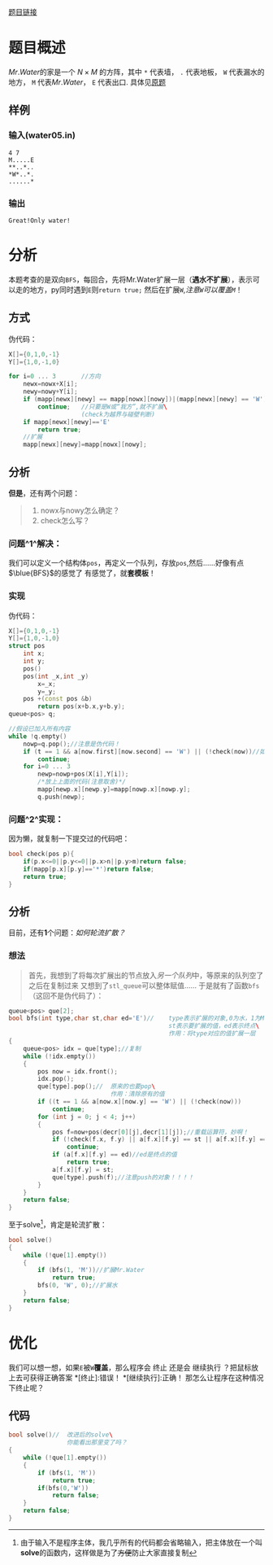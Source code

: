 [题目链接][1]




# 题目概述
$Mr.Water$的家是一个 $N \times M$ 的方阵，其中 `*` 代表墙， `.` 代表地板， `W` 代表漏水的地方， `M` 代表$Mr.Water$， `E` 代表出口. 
具体见[原题][1]

## 样例
### 输入(water05.in)
```
4 7
M.....E
**..*..
*W*..*.
......*
```
### 输出
```
Great!Only water!
```
# 分析
本题考查的是双向`BFS`，每回合，先将Mr.Water扩展一层（**遇水不扩展**），表示可以走的地方，py同时遇到`E`则`return true;`
然后在扩展`W`,*注意`W`可以覆盖`M`*！
## 方式
伪代码：
```cpp
X[]={0,1,0,-1}
Y[]={1,0,-1,0}

for i=0 ... 3		//方向
	newx=nowx+X[i];
	newy=nowy+Y[i];
	if (mapp[newx][newy] == mapp[nowx][nowy])|(mapp[newx][newy] == 'W')|(!check(newx,newy))
		continue;	//只要是W或“我方”,就不扩展\
					(check为越界与碰壁判断)
	if mapp[newx][newy]=='E'
		return true;
	//扩展
	mapp[newx][newy]=mapp[nowx][nowy];
```
## 分析
**但是**，还有两个问题：
> 1. nowx与nowy怎么确定？
> 2. check怎么写？
### 问题^1^解决：
我们可以定义一个结构体`pos`，再定义一个队列，存放`pos`,然后……好像有点$\blue{BFS}$的感觉了
有感觉了，就**套模板**！
### 实现
伪代码：
```cpp
X[]={0,1,0,-1}
Y[]={1,0,-1,0}
struct pos
	int x;
	int y;
	pos()
	pos(int _x,int _y)
		x=_x;
		y=_y;
	pos +(const pos &b)
		return pos(x+b.x,y+b.y);
queue<pos> q;

//假设已加入所有内容
while !q.empty()
	nowp=q.pop();//注意是伪代码！
	if (t == 1 && a[now.first][now.second] == 'W') || (!check(now))//如果越界或Mr.Water被淹……
		continue;
	for i=0 ... 3
		newp=nowp+pos(X[i],Y[i]);
		/*放上上面的代码(注意取舍)*/
		mapp[newp.x][newp.y]=mapp[nowp.x][nowp.y];
		q.push(newp);
```
###	问题^2^实现：
因为懒，就复制一下提交过的代码吧：
```cpp
bool check(pos p){
	if(p.x<=0||p.y<=0||p.x>n||p.y>m)return false;
	if(mapp[p.x][p.y]=='*')return false;
	return true;
}
```
## 分析
目前，还有**1**个问题：*如何轮流扩散？*
### 想法
> 首先，我想到了将每次扩展出的节点放入*另一个队列*中，等原来的队列空了之后在复制过来
> 又想到了`stl_queue`可以整体赋值……
 于是就有了函数`bfs`（这回不是伪代码了）：
```cpp
queue<pos> que[2];
bool bfs(int type,char st,char ed='E')//	type表示扩展的对象,0为水，1为Mr.Water\
											st表示要扩展的值，ed表示终点\
											作用：将type对应的值扩展一层
{
	queue<pos> idx = que[type];//复制
	while (!idx.empty())
	{
		pos now = idx.front();
		idx.pop();
		que[type].pop();//	原来的也要pop\
							作用：清除原有的值
		if ((t == 1 && a[now.x][now.y] == 'W') || (!check(now)))
			continue;
		for (int j = 0; j < 4; j++)
		{
			pos f=now+pos(decr[0][j],decr[1][j]);//重载运算符，妙啊！
			if (!check(f.x, f.y) || a[f.x][f.y] == st || a[f.x][f.y] == 'W')
				continue;
			if (a[f.x][f.y] == ed)//ed是终点的值
				return true;
			a[f.x][f.y] = st;
			que[type].push(f);//注意push的对象！！！！
		}
	}
	return false;
}
```

至于solve[^S]，肯定是轮流扩散：
[^S]: 由于输入不是程序主体，我几乎所有的代码都会省略输入，把主体放在一个叫**solve**的函数内，这样做是为了~~方便~~防止大家直接复制
```cpp
bool solve()
{
	while (!que[1].empty())
	{
		if (bfs(1, 'M'))//扩展Mr.Water
			return true;
		bfs(0, 'W', 0);//扩展水
	}
	return false;
}
```

# 优化
我们可以想一想，如果`E`被`W`**覆盖**，那么程序会 终止 还是会 继续执行 ？把鼠标放上去可获得正确答案
*[终止]:错误！
*[继续执行]:正确！
那怎么让程序在这种情况下终止呢？
## 代码
```cpp
bool solve()//	改进后的solve\
				你能看出那里变了吗？
{
	while (!que[1].empty())
	{
		if (bfs(1, 'M'))
			return true;
		if(bfs(0,'W'))
			return false;
	}
	return false;
}
```

[1]:https://www.luogu.com.cn/problem/U294688
